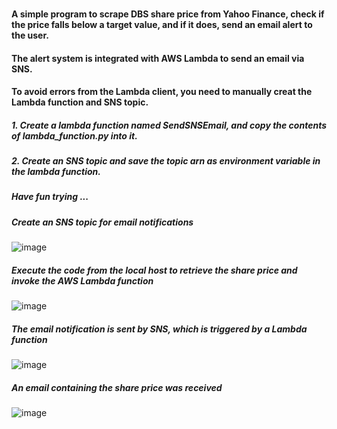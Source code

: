 ### 
#### A simple program to scrape DBS share price from Yahoo Finance, check if the price falls below a target value, and if it does, send an email alert to the user.
#### The alert system is integrated with AWS Lambda to send an email via SNS. 
#### To avoid errors from the Lambda client, you need to manually creat the Lambda function and SNS topic. 
##### 1. Create a lambda function named SendSNSEmail, and copy the contents of lambda_function.py into it.   
##### 2. Create an SNS topic and save the topic arn as environment variable in the lambda function.
##### Have fun trying ...  

  
##### Create an SNS topic for email notifications

![image](https://github.com/user-attachments/assets/57764dde-a2f3-49fb-bf04-bfe659a1060a)

##### Execute the code from the local host to retrieve the share price and invoke the AWS Lambda function

![image](https://github.com/user-attachments/assets/e4454939-3193-4488-89da-817d41dc4641)


##### The email notification is sent by SNS, which is triggered by a Lambda function
![image](https://github.com/user-attachments/assets/73625ab8-0253-42a5-ba90-185052572381)


##### An email containing the share price was received
![image](https://github.com/user-attachments/assets/dd607439-d9cf-4074-8f66-43b9716c6bba)


